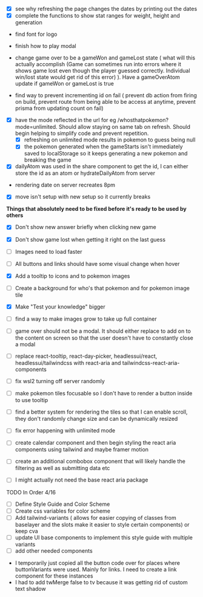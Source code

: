 - [x] see why refreshing the page changes the dates by printing out the dates
- [x] complete the functions to show stat ranges for weight, height and generation
- find font for logo
- finish how to play modal

- change game over to be a gameWon and gameLost state ( what will this actually accomplish (Game can sometimes run into errors where it shows game lost even though the player guessed correctly. Individual win/lost state would get rid of this error) ). Have a gameOverAtom update if gameWon or gameLost is true
- find way to prevent incrementing id on fail ( prevent db action from firing on build, prevent route from being able to be access at anytime, prevent prisma from updating count on fail)
- [x] have the mode reflected in the url for eg /whosthatpokemon?mode=unlimited. Should allow staying on same tab on refresh. Should begin helping to simplify code and prevent repetition.
  - [x] refreshing on unlimited mode results in pokemon to guess being null
  - [x] the pokemon generated when the gameStarts isn't immediately saved to localStorage so it keeps generating a new pokemon and breaking the game
- [x] dailyAtom was used in the share component to get the id, I can either store the id as an atom or hydrateDailyAtom from server
- rendering date on server recreates 8pm
- [x] move isn't setup with new setup so it currently breaks

**Things that absolutely need to be fixed before it's ready to be used by others**

- [x] Don't show new answer briefly when clicking new game
- [x] Don't show game lost when getting it right on the last guess
- [ ] Images need to load faster
- [ ] All buttons and links should have some visual change when hover
- [x] Add a tooltip to icons and to pokemon images
- [ ] Create a background for who's that pokemon and for pokemon image tile
- [x] Make "Test your knowledge" bigger
- [ ] find a way to make images grow to take up full container

- [ ] game over should not be a modal. It should either replace to add on to the content on screen so that the user doesn't have to constantly close a modal

- [ ] replace react-tooltip, react-day-picker, headlessui/react, headlessui/tailwindcss with react-aria and tailwindcss-react-aria-components
- [ ] fix wsl2 turning off server randomly

- [ ] make pokemon tiles focusable so I don't have to render a button inside to use tooltip
- [ ] find a better system for rendering the tiles so that I can enable scroll, they don't randomly change size and can be dynamically resized
- [ ] fix error happening with unlimited mode
- [ ] create calendar component and then begin styling the react aria components using tailwind and maybe framer motion
- [ ] create an additional combobox component that will likely handle the filtering as well as submitting data etc

- [ ] I might actually not need the base react aria package

TODO In Order 4/16

- [ ] Define Style Guide and Color Scheme
- [ ] Create css variables for color scheme
- [ ] Add tailwind-variants ( allows for easier copying of classes from baselayer and the slots make it easier to style certain components) or keep cva
- [ ] update UI base components to implement this style guide with multiple variants
- [ ] add other needed components

- I temporarily just copied all the button code over for places where buttonVariants were used. Mainly for links. I need to create a link component for these instances
- I had to add twMerge false to tv because it was getting rid of custom text shadow
